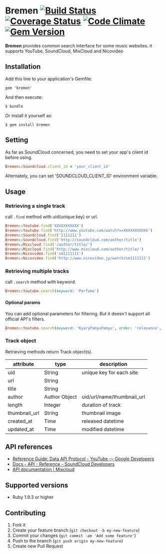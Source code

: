# Bremen [![Build Status](https://travis-ci.org/itzki/bremen.png)](https://travis-ci.org/itzki/bremen) [![Coverage Status](https://coveralls.io/repos/itzki/bremen/badge.png)](https://coveralls.io/r/itzki/bremen) [![Code Climate](https://codeclimate.com/github/itzki/bremen.png)](https://codeclimate.com/github/itzki/bremen) [![Gem Version](https://badge.fury.io/rb/bremen.png)](http://badge.fury.io/rb/bremen)

**Bremen** provides common search interface for some music websites. it supports YouTube, SoundCloud, MixCloud and Nicovideo

## Installation

Add this line to your application's Gemfile:

    gem 'bremen'

And then execute:

    $ bundle

Or install it yourself as:

    $ gem install bremen

## Setting

As far as SoundCloud concerned, you need to set your app's client id before using.

```ruby
Bremen::Soundcloud.client_id = 'your_client_id'
```

Alternately, you can set 'SOUNDCLOUD_CLIENT_ID' environment variable.

## Usage

### Retrieving a single track

call `.find` method with uid(unique key) or url.

```ruby
Bremen::Youtube.find('XXXXXXXXXXX')
Bremen::Youtube.find('http://www.youtube.com/watch?v=XXXXXXXXXXX')
Bremen::Soundcloud.find('1111111')
Bremen::Soundcloud.find('http://soundcloud.com/author/title')
Bremen::Mixcloud.find('/author/title/')
Bremen::Mixcloud.find('http://www.mixcloud.com/author/title/')
Bremen::Nicovideo.find('sm1111111')
Bremen::Nicovideo.find('http://www.nicovideo.jp/watch/sm1111111')
```

### Retrieving multiple tracks

call `.search` method with keyword.

```ruby
Bremen::Youtube.search(keyword: 'Perfume')
```

#### Optional params

You can add optional parameters for filtering. But it doesn't support all official API's filters.

```ruby
Bremen::Youtube.search(keyword: 'KyaryPamyuPamyu', order: 'relevance', limit: 10)
```

### Track object

Retrieving methods return Track object(s).

attribute    |type         |description               |
-------------|-------------|--------------------------|
uid          |String       |unique key for each site  |
url          |String       |                          |
title        |String       |                          |
author       |Author Object|uid/url/name/thumbnail_url|
length       |Integer      |duration of track         |
thumbnail_url|String       |thumbnail image           |
created_at   |Time         |released datetime         |
updated_at   |Time         |modified datetime         |

## API references

- [Reference Guide: Data API Protocol - YouTube — Google Developers](https://developers.google.com/youtube/2.0/reference#Searching_for_videos)
- [Docs - API - Reference - SoundCloud Developers](http://developers.soundcloud.com/docs/api/reference#tracks)
- [API documentation | Mixcloud](http://www.mixcloud.com/developers/documentation/#search)

## Supported versions

- Ruby 1.9.3 or higher

## Contributing

1. Fork it
2. Create your feature branch (`git checkout -b my-new-feature`)
3. Commit your changes (`git commit -am 'Add some feature'`)
4. Push to the branch (`git push origin my-new-feature`)
5. Create new Pull Request
